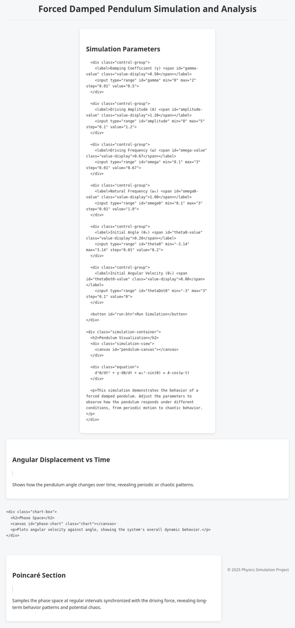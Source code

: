 <!DOCTYPE html>
<html lang="en">
<head>
  <meta charset="UTF-8">
  <meta name="viewport" content="width=device-width, initial-scale=1.0">
  <title>Forced Damped Pendulum Simulator</title>
  <style>
    body {
      font-family: 'Segoe UI', Tahoma, Geneva, Verdana, sans-serif;
      margin: 0;
      padding: 20px;
      background-color: #f5f7f9;
      color: #333;
      line-height: 1.6;
      max-width: 1200px;
      margin: 0 auto;
    }
    
    h1, h2, h3 {
      color: #2c3e50;
      margin-top: 1.5em;
    }
    
    h1 {
      text-align: center;
      margin-bottom: 1em;
      padding-bottom: 0.5em;
      border-bottom: 1px solid #eaeaea;
    }
    
    .container {
      display: flex;
      flex-wrap: wrap;
      gap: 20px;
      justify-content: center;
      margin-bottom: 2em;
    }
    
    .simulation-container {
      background: white;
      border-radius: 8px;
      box-shadow: 0 2px 8px rgba(0,0,0,0.1);
      padding: 20px;
      flex: 1;
      min-width: 300px;
      max-width: 600px;
    }
    
    .controls-container {
      background: white;
      border-radius: 8px;
      box-shadow: 0 2px 8px rgba(0,0,0,0.1);
      padding: 20px;
      flex: 1;
      min-width: 300px;
      max-width: 400px;
    }
    
    .simulation-view {
      position: relative;
      height: 300px;
      overflow: hidden;
      border: 1px solid #e1e4e8;
      border-radius: 4px;
      margin-bottom: 1em;
      background-color: #f8f9fa;
    }
    
    #pendulum-canvas {
      width: 100%;
      height: 100%;
    }
    
    .control-group {
      margin-bottom: 15px;
    }
    
    label {
      display: block;
      font-weight: 600;
      margin-bottom: 5px;
      color: #555;
    }
    
    .value-display {
      float: right;
      font-weight: 400;
      color: #666;
    }
    
    input[type="range"] {
      width: 100%;
      margin: 8px 0;
    }
    
    button {
      background-color: #4c6ef5;
      color: white;
      border: none;
      padding: 10px 15px;
      border-radius: 4px;
      cursor: pointer;
      font-size: 16px;
      width: 100%;
      margin-top: 15px;
      transition: background-color 0.2s;
    }
    
    button:hover {
      background-color: #364fc7;
    }
    
    .chart-row {
      display: flex;
      flex-wrap: wrap;
      gap: 20px;
      margin-bottom: 20px;
    }
    
    .chart-box {
      flex: 1;
      min-width: 300px;
      background: white;
      border-radius: 8px;
      box-shadow: 0 2px 8px rgba(0,0,0,0.1);
      padding: 20px;
    }
    
    .chart {
      width: 100%;
      height: 200px;
      border: 1px solid #e1e4e8;
      border-radius: 4px;
      margin-bottom: 10px;
      background-color: #f8f9fa;
    }
    
    .equation {
      background-color: #f0f4f8;
      padding: 15px;
      border-radius: 5px;
      text-align: center;
      margin: 20px 0;
      font-family: 'Cambria Math', Georgia, serif;
      font-size: 18px;
    }
    
    .footnote {
      margin-top: 2em;
      font-size: 0.9em;
      color: #666;
      text-align: center;
    }
  </style>
</head>
<body>
  <h1>Forced Damped Pendulum Simulation and Analysis</h1>
  
  <div class="container">
    <div class="controls-container">
      <h2>Simulation Parameters</h2>
      
      <div class="control-group">
        <label>Damping Coefficient (γ) <span id="gamma-value" class="value-display">0.50</span></label>
        <input type="range" id="gamma" min="0" max="2" step="0.01" value="0.5">
      </div>
      
      <div class="control-group">
        <label>Driving Amplitude (A) <span id="amplitude-value" class="value-display">1.20</span></label>
        <input type="range" id="amplitude" min="0" max="5" step="0.1" value="1.2">
      </div>
      
      <div class="control-group">
        <label>Driving Frequency (ω) <span id="omega-value" class="value-display">0.67</span></label>
        <input type="range" id="omega" min="0.1" max="3" step="0.01" value="0.67">
      </div>
      
      <div class="control-group">
        <label>Natural Frequency (ω₀) <span id="omega0-value" class="value-display">1.00</span></label>
        <input type="range" id="omega0" min="0.1" max="3" step="0.01" value="1.0">
      </div>
      
      <div class="control-group">
        <label>Initial Angle (θ₀) <span id="theta0-value" class="value-display">0.20</span></label>
        <input type="range" id="theta0" min="-3.14" max="3.14" step="0.01" value="0.2">
      </div>
      
      <div class="control-group">
        <label>Initial Angular Velocity (θ̇₀) <span id="thetaDot0-value" class="value-display">0.00</span></label>
        <input type="range" id="thetaDot0" min="-3" max="3" step="0.1" value="0">
      </div>
      
      <button id="run-btn">Run Simulation</button>
    </div>
    
    <div class="simulation-container">
      <h2>Pendulum Visualization</h2>
      <div class="simulation-view">
        <canvas id="pendulum-canvas"></canvas>
      </div>
      
      <div class="equation">
        d²θ/dt² + γ·dθ/dt + ω₀²·sin(θ) = A·cos(ω·t)
      </div>
      
      <p>This simulation demonstrates the behavior of a forced damped pendulum. Adjust the parameters to observe how the pendulum responds under different conditions, from periodic motion to chaotic behavior.</p>
    </div>
  </div>
  
  <div class="chart-row">
    <div class="chart-box">
      <h2>Angular Displacement vs Time</h2>
      <canvas id="time-chart" class="chart"></canvas>
      <p>Shows how the pendulum angle changes over time, revealing periodic or chaotic patterns.</p>
    </div>
    
    <div class="chart-box">
      <h2>Phase Space</h2>
      <canvas id="phase-chart" class="chart"></canvas>
      <p>Plots angular velocity against angle, showing the system's overall dynamic behavior.</p>
    </div>
  </div>
  
  <div class="chart-box" style="margin-bottom: 30px;">
    <h2>Poincaré Section</h2>
    <canvas id="poincare-chart" class="chart"></canvas>
    <p>Samples the phase space at regular intervals synchronized with the driving force, revealing long-term behavior patterns and potential chaos.</p>
  </div>
  
  <div class="footnote">
    <p>© 2025 Physics Simulation Project</p>
  </div>

  <script>
    // Get DOM elements
    const pendulumCanvas = document.getElementById('pendulum-canvas');
    const timeChart = document.getElementById('time-chart');
    const phaseChart = document.getElementById('phase-chart');
    const poincareChart = document.getElementById('poincare-chart');
    const runBtn = document.getElementById('run-btn');
    
    // Set up canvas contexts
    const pendulumCtx = pendulumCanvas.getContext('2d');
    const timeCtx = timeChart.getContext('2d');
    const phaseCtx = phaseChart.getContext('2d');
    const poincareCtx = poincareChart.getContext('2d');
    
    // Set proper canvas sizes
    function setupCanvases() {
      // Set pendulum canvas size
      pendulumCanvas.width = pendulumCanvas.offsetWidth;
      pendulumCanvas.height = pendulumCanvas.offsetHeight;
      
      // Set chart canvas sizes
      timeChart.width = timeChart.offsetWidth;
      timeChart.height = timeChart.offsetHeight;
      
      phaseChart.width = phaseChart.offsetWidth;
      phaseChart.height = phaseChart.offsetHeight;
      
      poincareChart.width = poincareChart.offsetWidth;
      poincareChart.height = poincareChart.offsetHeight;
    }
    
    // Call setupCanvases when the page loads and on window resize
    window.addEventListener('load', setupCanvases);
    window.addEventListener('resize', setupCanvases);
    
    // Simulation parameters
    let gamma = 0.5;       // damping coefficient
    let A = 1.2;           // driving amplitude
    let omega = 0.67;      // driving frequency
    let omega0 = 1.0;      // natural frequency
    let theta0 = 0.2;      // initial angle
    let thetaDot0 = 0.0;   // initial angular velocity
    
    // Connect sliders to values
    document.getElementById('gamma').addEventListener('input', function() {
      gamma = parseFloat(this.value);
      document.getElementById('gamma-value').textContent = gamma.toFixed(2);
    });
    
    document.getElementById('amplitude').addEventListener('input', function() {
      A = parseFloat(this.value);
      document.getElementById('amplitude-value').textContent = A.toFixed(2);
    });
    
    document.getElementById('omega').addEventListener('input', function() {
      omega = parseFloat(this.value);
      document.getElementById('omega-value').textContent = omega.toFixed(2);
    });
    
    document.getElementById('omega0').addEventListener('input', function() {
      omega0 = parseFloat(this.value);
      document.getElementById('omega0-value').textContent = omega0.toFixed(2);
    });
    
    document.getElementById('theta0').addEventListener('input', function() {
      theta0 = parseFloat(this.value);
      document.getElementById('theta0-value').textContent = theta0.toFixed(2);
    });
    
    document.getElementById('thetaDot0').addEventListener('input', function() {
      thetaDot0 = parseFloat(this.value);
      document.getElementById('thetaDot0-value').textContent = thetaDot0.toFixed(2);
    });
    
    // Simulation data
    let simData = [];
    let poincareData = [];
    let animationId = null;
    
    // ODE for pendulum
    function pendulumODE(t, theta, thetaDot) {
      // d²θ/dt² = -γ·dθ/dt - ω₀²·sin(θ) + A·cos(ωt)
      return -gamma * thetaDot - omega0 * omega0 * Math.sin(theta) + A * Math.cos(omega * t);
    }
    
    // RK4 method for solving ODEs
    function rungeKutta4(t, theta, thetaDot, dt) {
      const k1_v = thetaDot;
      const k1_a = pendulumODE(t, theta, thetaDot);
      
      const k2_v = thetaDot + k1_a * dt/2;
      const k2_a = pendulumODE(t + dt/2, theta + k1_v * dt/2, thetaDot + k1_a * dt/2);
      
      const k3_v = thetaDot + k2_a * dt/2;
      const k3_a = pendulumODE(t + dt/2, theta + k2_v * dt/2, thetaDot + k2_a * dt/2);
      
      const k4_v = thetaDot + k3_a * dt;
      const k4_a = pendulumODE(t + dt, theta + k3_v * dt, thetaDot + k3_a * dt);
      
      const new_theta = theta + (dt/6) * (k1_v + 2*k2_v + 2*k3_v + k4_v);
      const new_thetaDot = thetaDot + (dt/6) * (k1_a + 2*k2_a + 2*k3_a + k4_a);
      
      return [new_theta, new_thetaDot];
    }
    
    // Run simulation
    function runSimulation() {
      // Cancel any previous animation
      if (animationId) {
        cancelAnimationFrame(animationId);
      }
      
      // Reset data
      simData = [];
      poincareData = [];
      
      // Initial conditions
      let t = 0;
      let theta = theta0;
      let thetaDot = thetaDot0;
      const dt = 0.05;
      const simLength = 100; // seconds
      
      // Period of driving force
      const T = 2 * Math.PI / omega;
      let nextPoincareTime = T;
      
      // Generate simulation data
      while (t < simLength) {
        // Save current state
        simData.push({t, theta, thetaDot});
        
        // Check if we should record a Poincaré point
        if (t >= nextPoincareTime) {
          poincareData.push({t, theta, thetaDot});
          nextPoincareTime += T;
        }
        
        // Calculate next state
        [theta, thetaDot] = rungeKutta4(t, theta, thetaDot, dt);
        
        // Normalize theta to be between -π and π
        theta = ((theta + Math.PI) % (2 * Math.PI) + 2 * Math.PI) % (2 * Math.PI) - Math.PI;
        
        // Increment time
        t += dt;
      }
      
      // Start visualization
      drawCharts();
      startPendulumAnimation();
    }
    
    // Draw the time series chart
    function drawTimeChart() {
      timeCtx.clearRect(0, 0, timeChart.width, timeChart.height);
      
      // Draw axes
      const padding = 30;
      const width = timeChart.width;
      const height = timeChart.height;
      
      timeCtx.strokeStyle = '#aaa';
      timeCtx.lineWidth = 1;
      
      // x-axis
      timeCtx.beginPath();
      timeCtx.moveTo(padding, height/2);
      timeCtx.lineTo(width - padding, height/2);
      timeCtx.stroke();
      
      // y-axis
      timeCtx.beginPath();
      timeCtx.moveTo(padding, padding);
      timeCtx.lineTo(padding, height - padding);
      timeCtx.stroke();
      
      // Skip points to avoid too many data points
      const skip = Math.max(1, Math.floor(simData.length / 200));
      const maxTime = simData[simData.length - 1].t;
      
      // Draw the time series
      timeCtx.beginPath();
      for (let i = 0; i < simData.length; i += skip) {
        const x = padding + (width - 2 * padding) * (simData[i].t / maxTime);
        const y = height/2 - simData[i].theta * 50;
        
        if (i === 0) {
          timeCtx.moveTo(x, y);
        } else {
          timeCtx.lineTo(x, y);
        }
      }
      
      timeCtx.strokeStyle = '#4c6ef5';
      timeCtx.lineWidth = 2;
      timeCtx.stroke();
    }
    
    // Draw the phase space chart
    function drawPhaseChart() {
      phaseCtx.clearRect(0, 0, phaseChart.width, phaseChart.height);
      
      // Draw axes
      const padding = 30;
      const width = phaseChart.width;
      const height = phaseChart.height;
      
      phaseCtx.strokeStyle = '#aaa';
      phaseCtx.lineWidth = 1;
      
      // x-axis
      phaseCtx.beginPath();
      phaseCtx.moveTo(padding, height/2);
      phaseCtx.lineTo(width - padding, height/2);
      phaseCtx.stroke();
      
      // y-axis
      phaseCtx.beginPath();
      phaseCtx.moveTo(width/2, padding);
      phaseCtx.lineTo(width/2, height - padding);
      phaseCtx.stroke();
      
      // Skip points to avoid too many data points
      const skip = Math.max(1, Math.floor(simData.length / 200));
      
      // Draw the phase space trajectory
      phaseCtx.beginPath();
      for (let i = 0; i < simData.length; i += skip) {
        const x = width/2 + simData[i].theta * 50;
        const y = height/2 - simData[i].thetaDot * 30;
        
        if (i === 0) {
          phaseCtx.moveTo(x, y);
        } else {
          phaseCtx.lineTo(x, y);
        }
      }
      
      phaseCtx.strokeStyle = '#e64980';
      phaseCtx.lineWidth = 2;
      phaseCtx.stroke();
    }
    
    // Draw the Poincaré section
    function drawPoincareChart() {
      poincareCtx.clearRect(0, 0, poincareChart.width, poincareChart.height);
      
      // Draw axes
      const padding = 30;
      const width = poincareChart.width;
      const height = poincareChart.height;
      
      poincareCtx.strokeStyle = '#aaa';
      poincareCtx.lineWidth = 1;
      
      // x-axis
      poincareCtx.beginPath();
      poincareCtx.moveTo(padding, height/2);
      poincareCtx.lineTo(width - padding, height/2);
      poincareCtx.stroke();
      
      // y-axis
      poincareCtx.beginPath();
      poincareCtx.moveTo(width/2, padding);
      poincareCtx.lineTo(width/2, height - padding);
      poincareCtx.stroke();
      
      // Draw Poincaré points
      for (const point of poincareData) {
        const x = width/2 + point.theta * 50;
        const y = height/2 - point.thetaDot * 30;
        
        poincareCtx.beginPath();
        poincareCtx.arc(x, y, 3, 0, 2*Math.PI);
        poincareCtx.fillStyle = '#7950f2';
        poincareCtx.fill();
      }
    }
    
    // Draw all charts
    function drawCharts() {
      drawTimeChart();
      drawPhaseChart();
      drawPoincareChart();
    }
    
    // Animate the pendulum
    function startPendulumAnimation() {
      let frameIndex = 0;
      const framesPerDataPoint = 2;
      
      function drawPendulum() {
        // Clear canvas
        pendulumCtx.clearRect(0, 0, pendulumCanvas.width, pendulumCanvas.height);
        
        // Get dimensions
        const width = pendulumCanvas.width;
        const height = pendulumCanvas.height;
        const centerX = width / 2;
        const centerY = height / 3;
        
        // Length of pendulum
        const pendulumLength = height / 2;
        
        // Get current state
        const dataIndex = Math.floor(frameIndex / framesPerDataPoint) % simData.length;
        const currentTheta = simData[dataIndex].theta;
        
        // Calculate pendulum position
        const bobX = centerX + pendulumLength * Math.sin(currentTheta);
        const bobY = centerY + pendulumLength * Math.cos(currentTheta);
        
        // Draw pivot
        pendulumCtx.beginPath();
        pendulumCtx.arc(centerX, centerY, 5, 0, 2*Math.PI);
        pendulumCtx.fillStyle = '#333';
        pendulumCtx.fill();
        
        // Draw rod
        pendulumCtx.beginPath();
        pendulumCtx.moveTo(centerX, centerY);
        pendulumCtx.lineTo(bobX, bobY);
        pendulumCtx.strokeStyle = '#555';
        pendulumCtx.lineWidth = 2;
        pendulumCtx.stroke();
        
        // Draw bob
        pendulumCtx.beginPath();
        pendulumCtx.arc(bobX, bobY, 15, 0, 2*Math.PI);
        pendulumCtx.fillStyle = '#4c6ef5';
        pendulumCtx.fill();
        
        // Increment frame counter
        frameIndex++;
        
        // Request next frame
        animationId = requestAnimationFrame(drawPendulum);
      }
      
      // Start animation
      drawPendulum();
    }
    
    // Run simulation button click handler
    runBtn.addEventListener('click', runSimulation);
    
    // Run the simulation when the page loads
    window.addEventListener('load', function() {
      setTimeout(runSimulation, 500);
    });
  </script>
</body>
</html>